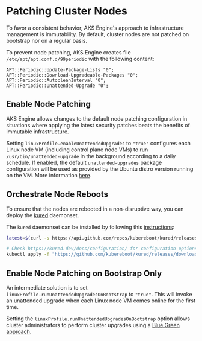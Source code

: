 # Patching Cluster Nodes

To favor a consistent behavior, AKS Engine's approach to infrastructure management is immutability.
By default, cluster nodes are not patched on bootstrap nor on a regular basis. 

To prevent node patching, AKS Engine creates file `/etc/apt/apt.conf.d/99periodic` with the following content:

```
APT::Periodic::Update-Package-Lists "0";
APT::Periodic::Download-Upgradeable-Packages "0";
APT::Periodic::AutocleanInterval "0";
APT::Periodic::Unattended-Upgrade "0";
```

## Enable Node Patching

AKS Engine allows changes to the default node patching configuration in situations where applying the latest security patches beats the benefits of immutable infrastructure.

Setting `linuxProfile.enableUnattendedUpgrades` to `"true"` configures each Linux node VM (including control plane node VMs) to run `/usr/bin/unattended-upgrade` in the background according to a daily schedule. If enabled, the default `unattended-upgrades` package configuration will be used as provided by the Ubuntu distro version running on the VM. More information [here](https://help.ubuntu.com/community/AutomaticSecurityUpdates).

## Orchestrate Node Reboots

To ensure that the nodes are rebooted in a non-disruptive way, you can deploy the [kured](https://github.com/weaveworks/kured) daemonset.

The `kured` daemonset can be installed by following this [instructions](https://kured.dev/docs/installation/):

```bash
latest=$(curl -s https://api.github.com/repos/kubereboot/kured/releases | jq -r '.[0].tag_name')

# Check https://kured.dev/docs/configuration/ for configuration options
kubectl apply -f "https://github.com/kubereboot/kured/releases/download/$latest/kured-$latest-dockerhub.yaml"
```

## Enable Node Patching on Bootstrap Only

An intermediate solution is to set `linuxProfile.runUnattendedUpgradesOnBootstrap` to `"true"`. This will invoke an unattended upgrade when each Linux node VM comes online for the first time.

Setting the `linuxProfile.runUnattendedUpgradesOnBootstrap` option allows cluster administrators to perform cluster upgrades using a [Blue Green approach](https://en.wikipedia.org/wiki/Blue-green_deployment).


